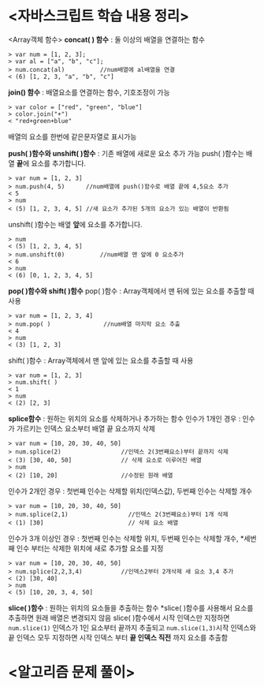 # <자바스크립트 학습 내용 정리>

<Array객체 함수>
**concat( ) 함수** : 둘 이상의 배열을 연결하는 함수
```
> var num = [1, 2, 3];
> var al = ["a", "b", "c"];
> num.concat(al)          //num배열에 al배열을 연결
< (6) [1, 2, 3, "a", "b", "c"] 
```
**join() 함수** : 배열요소를 연결하는 함수, 기호조정이 가능 

```
> var color = ["red", "green", "blue"]
> color.join("+")
< "red+green+blue"
```
 배열의 요소를 한번에 같은문자열로 표시가능

**push( )함수와 unshift( )함수** : 기존 배열에 새로운 요소 추가 가능
push( )함수는 배열 **끝**에 요소를 추가합니다.
```
> var num = [1, 2, 3] 
> num.push(4, 5)      //num배열에 push()함수로 배열 끝에 4,5요소 추가
< 5
> num
< (5) [1, 2, 3, 4, 5] //새 요소가 추가된 5개의 요소가 있는 배열이 반환됨
```
unshift( )함수는 배옆 **앞**에 요소를 추가합니다.
```
> num 
< (5) [1, 2, 3, 4, 5]
> num.unshift(0)          //num배열 맨 앞에 0 요소추가 
< 6
> num
< (6) [0, 1, 2, 3, 4, 5]  
```
 
 **pop( )함수와 shift( )함수**
 pop( )함수 : Array객체에서 맨 뒤에 있는 요소를 추출할 때 사용
 ```
 > var num = [1, 2, 3, 4]   
 > num.pop( )               //num배열 마지막 요소 추출 
 < 4
 > num
 < (3) [1, 2, 3]
 ```

shift( )함수 : Array객체에서 맨 앞에 있는 요소를 추출할 때 사용
```
> var num = [1, 2, 3]
> num.shift( )
< 1
> num
< (2) [2, 3]
```

**splice함수** : 원하는 위치의 요소를 삭제하거나 추가하는 함수 
인수가 1개인 경우 : 인수가 가르키는 인덱스 요소부터 배열 끝 요소까지 삭제
```
> var num = [10, 20, 30, 40, 50]
> num.splice(2)                 //인덱스 2(3번째요소)부터 끝까지 삭제
< (3) [30, 40, 50]              // 삭제 요소로 이루어진 배열
> num
< (2) [10, 20]                  //수정된 원래 배열 
```
인수가 2개인 경우 : 첫번째 인수는 삭제할 위치(인덱스값), 두번째 인수는 삭제할 개수
```
> var num = [10, 20, 30, 40, 50]
> num.splice(2,1)                 //인덱스 2(3번째요소)부터 1개 삭제
< (1) [30]                        // 삭제 요소 배열 
```
인수가 3개 이상인 경우 : 첫번째 인수는 삭제할 위치, 두번째 인수는 삭제할 개수, *세번째 인수 부터는 삭제한 위치에 새로 추가할 요소를 지정
```
> var num = [10, 20, 30, 40, 50]
> num.splice(2,2,3,4)           //인덱스2부터 2개삭제 새 요소 3,4 추가
< (2) [30, 40]
> num 
< (5) [10, 20, 3, 4, 50]
```
**slice( )함수** : 원하는 위치의 요소들을 추출하는 함수
*slice( )함수를 사용해서 요소를 추출하면 원래 배열은 변경되지 않음
slice( )함수에서 시작 인덱스만 지정하면 `num.slice(1)` 인덱스가 1인 요소부터 끝까지 추출되고 `num.slice(1,3)`시작 인덱스와 끝 인덱스 모두 지정하면 시작 인덱스 부터 **끝 인덱스 직전** 까지 요소를 추출함 

# <알고리즘 문제 풀이>
